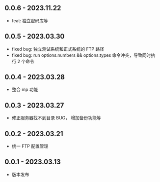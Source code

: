 ## 0.0.6 - 2023.11.22

- feat: 独立密码库等

## 0.0.5 - 2023.03.30

- fixed bug: 独立测试系统和正式系统的 FTP 路径
- fixed bug: run options.numbers && options.types 命令冲突，导致同时执行 2 个命令

## 0.0.4 - 2023.03.28

- 整合 mp 功能

## 0.0.3 - 2023.03.27

- 修正服务器找不到目录 BUG， 增加备份功能等

## 0.0.2 - 2023.03.21

- 统一 FTP 配置管理

## 0.0.1 - 2023.03.13

- 版本发布
